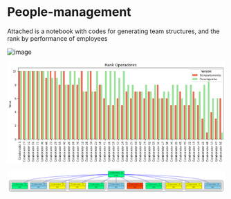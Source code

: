 # People-management

Attached is a notebook with codes for generating team structures, and the rank by performance of employees


![image](https://user-images.githubusercontent.com/53546695/126682772-ef1d184d-2722-482b-b363-9dd6c9d1725d.png)

![image](https://github.com/ebannwart/People-management/blob/main/Operator%20Rank.png)

![image](https://github.com/ebannwart/People-management/blob/main/structure5.png)




